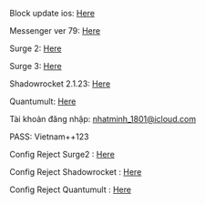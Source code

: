 Block update ios: <a href="https://github.com/vnvccsf/vnvccsf.github.io/raw/master/chan-cap-nhat-ios-12.mobileconfig">Here</a>

Messenger ver 79: <a href="https://is.gd/h41qr8">Here</a>

Surge 2: <a href="https://is.gd/surge2">Here</a>

Surge 3: <a href="https://is.gd/duPewC">Here</a>

Shadowrocket 2.1.23: <a href="https://is.gd/Shadowrocket2123">Here</a>

Quantumult: <a href="https://is.gd/Quantumult">Here</a>


Tài khoản đăng nhập: nhatminh_1801@icloud.com

PASS: Vietnam++123

Config Reject Surge2 : <a href="https://github.com/vnvccsf/vnvccsf.github.io/raw/master/Reject-rule-for-Surge2.conf">Here</a>

Config Reject Shadowrocket : <a href="https://github.com/vnvccsf/vnvccsf.github.io/raw/master/Shadowrocket.config">Here</a>

Config Reject Quantumult : <a href="https://github.com/vnvccsf/vnvccsf.github.io/raw/master/Quantumult.config">Here</a>
